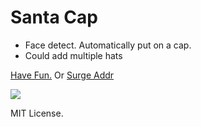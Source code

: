 # Santa Cap

- Face detect. Automatically put on a cap.
- Could add multiple hats

[Have Fun.](https://lqs469.github.io/X-mas-hat/index.html)
Or
[Surge Addr](http://santa-hat.surge.sh)

![](https://lqs469.github.io/X-mas-hat/demo.png)

MIT License.
